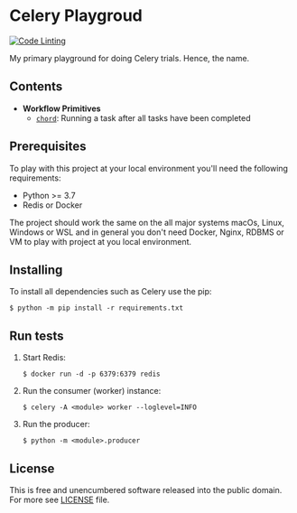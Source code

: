 # Celery Playgroud

[![Code Linting][actions-badge]][actions link]

My primary playground for doing Celery trials. Hence, the name.


## Contents

- **Workflow Primitives**
  - [`chord`][workflow]: Running a task after all tasks have been completed

## Prerequisites

To play with this project at your local environment you'll need the following
requirements:

- Python >= 3.7
- Redis or Docker

The project should work the same on the all major systems macOs, Linux,
Windows or WSL and in general you don't need Docker, Nginx, RDBMS or VM to
play with project at you local environment.

## Installing

To install all dependencies such as Celery use the pip:

```
$ python -m pip install -r requirements.txt
```

## Run tests

1. Start Redis:
   ```
   $ docker run -d -p 6379:6379 redis
   ```

2. Run the consumer (worker) instance:
   ```
   $ celery -A <module> worker --loglevel=INFO
   ```

3. Run the producer:
   ```
   $ python -m <module>.producer
   ```

## License

This is free and unencumbered software released into the public domain.
For more see [LICENSE][license] file.

[actions link]: https://github.com/sergeyklay/celerypg/actions/workflows/cs.yml
[actions-badge]: https://github.com/sergeyklay/celerypg/actions/workflows/cs.yml/badge.svg
[workflow]: https://github.com/sergeyklay/celerypg/tree/master/workflow
[license]: https://github.com/sergeyklay/celerypg/blob/master/LICENSE
